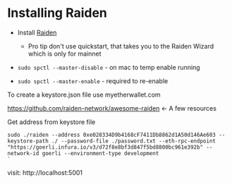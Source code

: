 # Installing Raiden

- Install [Raiden](https://docs.raiden.network/installation/starting-raiden-manually)

  - Pro tip don't use quickstart, that takes you to the Raiden Wizard which is only for mainnet

- `sudo spctl --master-disable` - on mac to temp enable running
- `sudo spctl --master-enable` - required to re-enable

To create a keystore.json file use myetherwallet.com

https://github.com/raiden-network/awesome-raiden <- A few resources

Get address from keystore file

```
sudo ./raiden --address 0xe028334D9b4168cF7411Db8862d1A50d146Ae603 --keystore-path ./ --password-file ./password.txt --eth-rpc-endpoint "https://goerli.infura.io/v3/d72f8e8bf3d847f5bd8800bc961e392b" --network-id goerli --environment-type development
`
```

visit: http://localhost:5001
